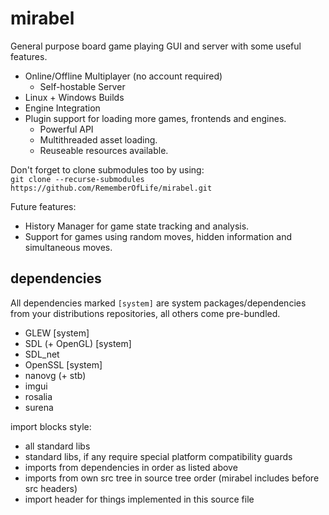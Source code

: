 # mirabel

General purpose board game playing GUI and server with some useful features.
* Online/Offline Multiplayer (no account required)
  * Self-hostable Server
* Linux + Windows Builds
* Engine Integration
* Plugin support for loading more games, frontends and engines.
  * Powerful API
  * Multithreaded asset loading.
  * Reuseable resources available.

Don't forget to clone submodules too by using:  
`git clone --recurse-submodules https://github.com/RememberOfLife/mirabel.git`

Future features:
* History Manager for game state tracking and analysis.
* Support for games using random moves, hidden information and simultaneous moves.

## dependencies
All dependencies marked `[system]` are system packages/dependencies from your distributions repositories, all others come pre-bundled.
* GLEW [system]
* SDL (+ OpenGL) [system]
* SDL_net
* OpenSSL [system]
* nanovg (+ stb)
* imgui
* rosalia
* surena

import blocks style:
* all standard libs
* standard libs, if any require special platform compatibility guards
* imports from dependencies in order as listed above
* imports from own src tree in source tree order (mirabel includes before src headers)
* import header for things implemented in this source file
